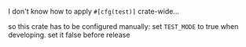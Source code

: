 I don't know how to apply `#[cfg(test)]` crate-wide...

so this crate has to be configured manually: set `TEST_MODE` to true when developing. set it false before release